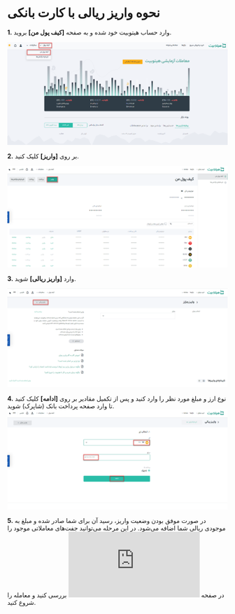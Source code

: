 # نحوه واریز ریالی با کارت بانکی

**1.** وارد حساب هیتوبیت خود شده و به صفحه **[کیف پول من]** بروید.

![photo](How-to-Deposit-Fiat-with-Credit-card1.png)

**2.**  بر روی **[واریز]** کلیک کنید.

![photo](How-to-Deposit-Fiat-with-Credit-card2.png)

**3.**	وارد **[واریز ریالی]** شوید.

![photo](How-to-Deposit-Fiat-with-Credit-card3.png)


**4.** نوع ارز و مبلغ مورد نظر را وارد کنید و پس از تکمیل مقادیر بر روی **[ادامه]** کلیک کنید تا وارد صفحه پرداخت بانک (شاپرک) شوید.
![photo](How-to-Deposit-Fiat-with-Credit-card4.png)


**5.**	در صورت موفق بودن وضعیت واریز، رسید آن برای شما صادر شده و مبلغ به موجودی ریالی شما اضافه می‌شود. در این مرحله می‌توانید جفت‌های معاملاتی موجود را در صفحه ![بازار](https://github.com/HitoBitCo/FAQDocs/blob/main/Hitobit-Get-Started/How-to-Use-Convert/How-to-Use-Convert.md) بررسی کنید و معامله را شروع کنید.

